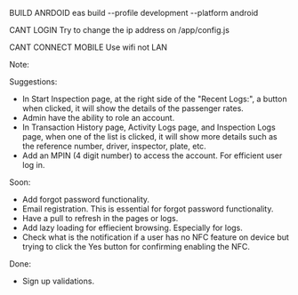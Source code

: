 BUILD ANRDOID
eas build --profile development --platform android

CANT LOGIN
Try to change the ip address on /app/config.js

CANT CONNECT MOBILE
Use wifi not LAN

Note:

Suggestions:
- In Start Inspection page, at the right side of the "Recent Logs:", a button when clicked, it will show the details of the passenger rates.
- Admin have the ability to role an account.
- In Transaction History page, Activity Logs page, and Inspection Logs page, when one of the list is clicked, it will show more details such as the reference number, driver, inspector, plate, etc.
- Add an MPIN (4 digit number) to access the account. For efficient user log in.

Soon:
- Add forgot password functionality.
- Email registration. This is essential for forgot password functionality.
- Have a pull to refresh in the pages or logs.
- Add lazy loading for effiecient browsing. Especially for logs.
- Check what is the notification if a user has no NFC feature on device but trying to click the Yes button for confirming enabling the NFC.

Done:
- Sign up validations.


